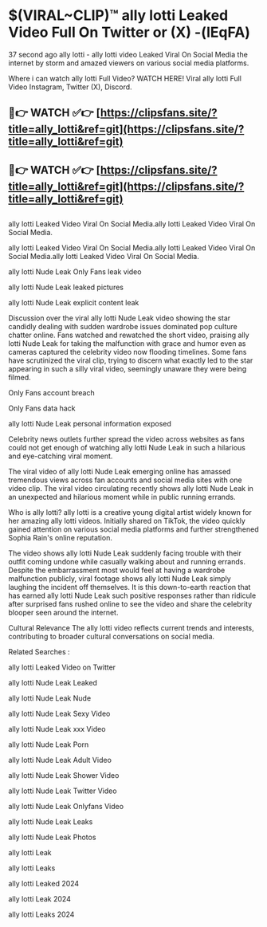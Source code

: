 # $(VIRAL~CLIP)™ ally lotti Leaked Video Full On Twitter or (X) -(lEqFA)
37 second ago ally lotti - ally lotti video Leaked Viral On Social Media the internet by storm and amazed viewers on various social media platforms.

Where i can watch ally lotti Full Video? WATCH HERE! Viral ally lotti Full Video Instagram, Twitter (X), Discord.

## 🔴👉 WATCH ✅👉 [https://clipsfans.site/?title=ally_lotti&ref=git](https://clipsfans.site/?title=ally_lotti&ref=git)
## 🔴👉 WATCH ✅👉 [https://clipsfans.site/?title=ally_lotti&ref=git](https://clipsfans.site/?title=ally_lotti&ref=git)
##
ally lotti Leaked Video Viral On Social Media.ally lotti Leaked Video Viral On Social Media.

ally lotti Leaked Video Viral On Social Media.ally lotti Leaked Video Viral On Social Media.ally lotti Leaked Video Viral On Social Media.

ally lotti Nude Leak Only Fans leak video

ally lotti Nude Leak leaked pictures

ally lotti Nude Leak explicit content leak

Discussion over the viral ally lotti Nude Leak video showing the star candidly dealing with sudden wardrobe issues dominated pop culture chatter online. Fans watched and rewatched the short video, praising ally lotti Nude Leak for taking the malfunction with grace and humor even as cameras captured the celebrity video now flooding timelines. Some fans have scrutinized the viral clip, trying to discern what exactly led to the star appearing in such a silly viral video, seemingly unaware they were being filmed.


Only Fans account breach

Only Fans data hack

ally lotti Nude Leak personal information exposed

Celebrity news outlets further spread the video across websites as fans could not get enough of watching ally lotti Nude Leak in such a hilarious and eye-catching viral moment.


The viral video of ally lotti Nude Leak emerging online has amassed tremendous views across fan accounts and social media sites with one video clip. The viral video circulating recently shows ally lotti Nude Leak in an unexpected and hilarious moment while in public running errands.


Who is ally lotti? ally lotti is a creative young digital artist widely known for her amazing ally lotti videos. Initially shared on TikTok, the video quickly gained attention on various social media platforms and further strengthened Sophia Rain's online reputation.

The video shows ally lotti Nude Leak suddenly facing trouble with their outfit coming undone while casually walking about and running errands. Despite the embarrassment most would feel at having a wardrobe malfunction publicly, viral footage shows ally lotti Nude Leak simply laughing the incident off themselves. It is this down-to-earth reaction that has earned ally lotti Nude Leak such positive responses rather than ridicule after surprised fans rushed online to see the video and share the celebrity blooper seen around the internet.

Cultural Relevance The ally lotti video reflects current trends and interests, contributing to broader cultural conversations on social media.

Related Searches :

ally lotti Leaked Video on Twitter

ally lotti Nude Leak Leaked

ally lotti Nude Leak Nude

ally lotti Nude Leak Sexy Video

ally lotti Nude Leak xxx Video

ally lotti Nude Leak Porn

ally lotti Nude Leak Adult Video

ally lotti Nude Leak Shower Video

ally lotti Nude Leak Twitter Video

ally lotti Nude Leak Onlyfans Video

ally lotti Nude Leak Leaks

ally lotti Nude Leak Photos

ally lotti Leak

ally lotti Leaks

ally lotti Leaked 2024

ally lotti Leak 2024

ally lotti Leaks 2024
